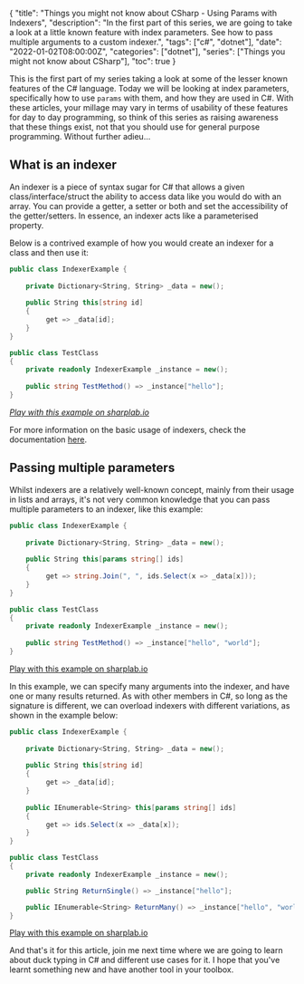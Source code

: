 {
    "title": "Things you might not know about CSharp - Using Params with Indexers",
    "description": "In the first part of this series, we are going to take a look at a little known feature with index parameters. See how to pass multiple arguments to a custom indexer.",
    "tags": ["c#", "dotnet"],
    "date": "2022-01-02T08:00:00Z",
    "categories": ["dotnet"],
    "series": ["Things you might not know about CSharp"],
    "toc": true
}

This is the first part of my series taking a look at some of the lesser known features of the C# language. Today we will be looking at index parameters, specifically how to use `params` with them, and how they are used in C#. With these articles, your millage may vary in terms of usability of these features for day to day programming, so think of this series as raising awareness that these things exist, not that you should use for general purpose programming. Without further adieu...

<!--more-->

## What is an indexer

An indexer is a piece of syntax sugar for C# that allows a given class/interface/struct the ability to access data like you would do with an array. You can provide a getter, a setter or both and set the accessibility of the getter/setters. In essence, an indexer acts like a parameterised property.

Below is a contrived example of how you would create an indexer for a class and then use it:

```csharp
public class IndexerExample {
    
    private Dictionary<String, String> _data = new();
    
    public String this[string id]
    {
         get => _data[id];
    }
}

public class TestClass
{
    private readonly IndexerExample _instance = new();
    
    public string TestMethod() => _instance["hello"];
}
```

_[Play with this example on sharplab.io](https://sharplab.io/#v2:CYLg1APgAgTAjAWAFBQAwAIpwCwG5nJQDMmM6AkgHbACmAHjQE4CidAhgLYAOANjegG9k6EemGiujAJYA3NgBd+AESkBjeVID2lNowCeAHgDK86ZQDmAGnQmz5gHzoA+sAVt0AXnSUaAdwAUAJT4SKJioaLENqZSFujyABZSAM4A2lgYUsAAuuIiQhFhouY08p6OLm6pWdkhYQC+yI1IhCSw6AAqNMnyAMI8bMnJyAVhkrIK/Iw0bMDaPHoU1PRMrJy8/E6xPWyUqvxePgHBeeFhURmd3fIAsqUJmsBB5c7b8rv7qQBECTQ8PJovrUmkA===)_

For more information on the basic usage of indexers, check the documentation [here](https://docs.microsoft.com/en-us/dotnet/csharp/programming-guide/indexers/using-indexers).

## Passing multiple parameters

Whilst indexers are a relatively well-known concept, mainly from their usage in lists and arrays, it's not very common knowledge that you can pass multiple parameters to an indexer, like this example:

```csharp
public class IndexerExample {
    
    private Dictionary<String, String> _data = new();
    
    public String this[params string[] ids]
    {
         get => string.Join(", ", ids.Select(x => _data[x]));
    }
}

public class TestClass
{
    private readonly IndexerExample _instance = new();
    
    public string TestMethod() => _instance["hello", "world"];
}
```

[Play with this example on sharplab.io](https://sharplab.io/#v2:CYLg1APgAgTAjAWAFBQAwAIpwCwG5lqZwB0AMgJYB2AjvkgQMyYzoCSlwApgB6cBOAUW4BDALYAHADad0Ab2TpF6BUvF9yAN2EAXGQBFyAY23kA9pWF8AngB4AytvWUA5gBp0Dp84B86APrAOsLoALzolJwA7gAUAJR0SspIiVBMnlTO6NoAFuQAzgDa4pZieUSoBQC66OTAeZUqivLJiYnOnNqhvlioxABSplTRAETuozV1xHac0sbR3F3+gdrCBdyVsfGN6AC+yHv0KEyw6AAqnHnaAMKSwnl5yM2Japo6MnycwsDmklZsHDx+EIxFIZH4qJdhJRDDIwhEYlsWoptqlymcLtoALIdbKmYBxRbgyiQ6GcArDbIzSSmcbDSKmPiSYDDSp0HZAA==)

In this example, we can specify many arguments into the indexer, and have one or many results returned. As with other members in C#, so long as the signature is different, we can overload indexers with different variations, as shown in the example below:

```csharp
public class IndexerExample {
    
    private Dictionary<String, String> _data = new();
    
    public String this[string id]
    {
         get => _data[id];
    }
    
    public IEnumerable<String> this[params string[] ids]
    {
         get => ids.Select(x => _data[x]);
    }
}

public class TestClass
{
    private readonly IndexerExample _instance = new();

    public String ReturnSingle() => _instance["hello"];

    public IEnumerable<String> ReturnMany() => _instance["hello", "world"];
}
```

[Play with this example on sharplab.io](https://sharplab.io/#v2:CYLg1APgAgTAjAWAFBQAwAIpwCwG5lqZwB0AMgJYB2AjvkgQMyYzoCSlwApgB6cBOAUW4BDALYAHADad0Ab2TpF6BUvF9yAN2EAXGQBFyAY23kA9pWF8AngB4AytvWUA5gBp0Dp84B86APrAOsLoALzolJwA7gAUAJR0SspIiVBMnlTO6NoAFuQAzgDaWBjkwAC6KoryyYmJzpzaob4BQQWlZQlKAL6VSSlMWAz2jhm+OfkF4pZieUSoBWXopXkVNVW9tfWNIb7LxHac0sbR3E3+gdrCBdxl8b09SA+MzOgAKpx52gDCksJ5echqok1JodDI+JxhMBzJIrGwODx+EIxFIZH4qJ9hJRDDIwhEYnd6GtMGkRi50AAlBoAVz4lDsGWkcTO6MomOxnAKACJsodJKYuR1kL1UkQhukXL4qdpaZQALJYqzMnb+DGXDnc3mSflc9xcyKmPiSYCCuhdIA===)

And that's it for this article, join me next time where we are going to learn about duck typing in C# and different use cases for it. I hope that you've learnt something new and have another tool in your toolbox.
